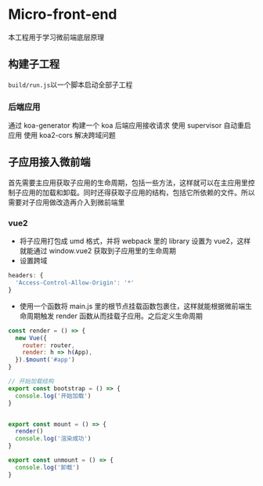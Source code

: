# Micro-front-end

本工程用于学习微前端底层原理

## 构建子工程

`build/run.js`以一个脚本启动全部子工程

### 后端应用
通过 koa-generator 构建一个 koa 后端应用接收请求
使用 supervisor 自动重启应用
使用 koa2-cors 解决跨域问题

## 子应用接入微前端

首先需要主应用获取子应用的生命周期，包括一些方法，这样就可以在主应用里控制子应用的加载和卸载。同时还得获取子应用的结构，包括它所依赖的文件。所以需要对子应用做改造再介入到微前端里

### vue2

- 将子应用打包成 umd 格式，并将 webpack 里的 library 设置为 vue2，这样就能通过 window.vue2 获取到子应用里的生命周期
- 设置跨域

```javascript
headers: {
  'Access-Control-Allow-Origin': '*'
}
```

- 使用一个函数将 main.js 里的根节点挂载函数包裹住，这样就能根据微前端生命周期触发 render 函数从而挂载子应用。之后定义生命周期

```javascript
const render = () => {
  new Vue({
    router: router,
    render: h => h(App),
  }).$mount('#app')
}

// 开始加载结构
export const bootstrap = () => { 
  console.log('开始加载')
}


export const mount = () => {
  render()
  console.log('渲染成功')
}

export const unmount = () => {
  console.log('卸载')
}
```